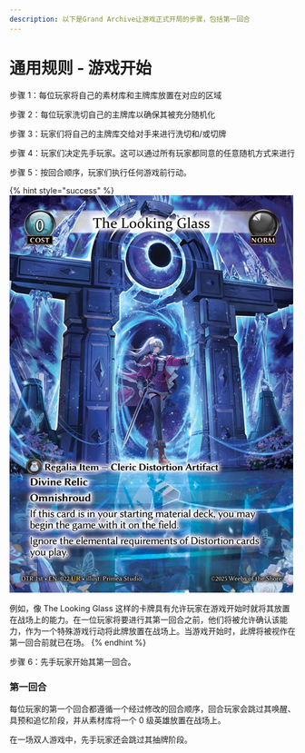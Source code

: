 ```yaml
---
description: 以下是Grand Archive让游戏正式开局的步骤，包括第一回合
---
```


# 通用规则 - 游戏开始

步骤 1：每位玩家将自己的素材库和主牌库放置在对应的区域

步骤 2：每位玩家洗切自己的主牌库以确保其被充分随机化

步骤 3：玩家们将自己的主牌库交给对手来进行洗切和/或切牌

步骤 4：玩家们决定先手玩家。这可以通过所有玩家都同意的任意随机方式来进行

步骤 5：按回合顺序，玩家们执行任何游戏前行动。

{% hint style="success" %}
![](<../.gitbook/assets/image (5) (1) (1).png>)

例如，像 The Looking Glass 这样的卡牌具有允许玩家在游戏开始时就将其放置在战场上的能力。在一位玩家将要进行其第一回合之前，他们将被允许确认该能力，作为一个特殊游戏行动将此牌放置在战场上。当游戏开始时，此牌将被视作在第一回合前就已在场。
{% endhint %}

步骤 6：先手玩家开始其第一回合。

### 第一回合

每位玩家的第一个回合都遵循一个经过修改的回合顺序，回合玩家会跳过其唤醒、具预和追忆阶段，并从素材库将一个 0 级英雄放置在战场上。

在一场双人游戏中，先手玩家还会跳过其抽牌阶段。
